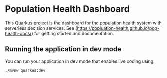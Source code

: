 # Population Health Dashboard 

This Quarkus project is the dashboard for the population health system with serverless decision services. 
See (https://popluation-health.github.io/pop-health-docs/) for getting started and documentation.

## Running the application in dev mode

You can run your application in dev mode that enables live coding using:
```
./mvnw quarkus:dev
```